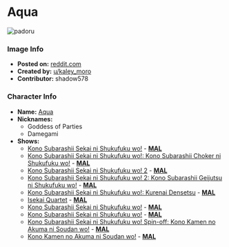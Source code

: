# Aqua

![padoru](https://raw.githubusercontent.com/shadow578/Project-Padoru/master/Padoru/konosuba-aqua.png "Aqua")

### Image Info
* **Posted on:**     [reddit.com](https://www.reddit.com/r/Animemes/comments/e41say/happy_december_padoru_padoru/)
* **Created by:**    [u/kaley_moro](https://github.com/shadow578/Project-Padoru/blob/master/table-of-contents/creators/ukaleymoro.md)
* **Contributor:**   shadow578

### Character Info
* **Name:**   [Aqua](https://myanimelist.net/character/117223)
* **Nicknames:**
  * Goddess of Parties
  * Damegami
* **Shows:**
  * [Kono Subarashii Sekai ni Shukufuku wo!](https://github.com/shadow578/Project-Padoru/blob/master/table-of-contents/shows/KonoSubarashiiSekainiShukufukuwo.md) - [__MAL__](https://myanimelist.net/anime/30831/Kono_Subarashii_Sekai_ni_Shukufuku_wo)
  * [Kono Subarashii Sekai ni Shukufuku wo!: Kono Subarashii Choker ni Shukufuku wo!](https://github.com/shadow578/Project-Padoru/blob/master/table-of-contents/shows/KonoSubarashiiSekainiShukufukuwoKonoSubarashiiChokerniShukufukuwo.md) - [__MAL__](https://myanimelist.net/anime/32380/Kono_Subarashii_Sekai_ni_Shukufuku_wo__Kono_Subarashii_Choker_ni_Shukufuku_wo)
  * [Kono Subarashii Sekai ni Shukufuku wo! 2](https://github.com/shadow578/Project-Padoru/blob/master/table-of-contents/shows/KonoSubarashiiSekainiShukufukuwo2.md) - [__MAL__](https://myanimelist.net/anime/32937/Kono_Subarashii_Sekai_ni_Shukufuku_wo_2)
  * [Kono Subarashii Sekai ni Shukufuku wo! 2: Kono Subarashii Geijutsu ni Shukufuku wo!](https://github.com/shadow578/Project-Padoru/blob/master/table-of-contents/shows/KonoSubarashiiSekainiShukufukuwo2KonoSubarashiiGeijutsuniShukufukuwo.md) - [__MAL__](https://myanimelist.net/anime/34626/Kono_Subarashii_Sekai_ni_Shukufuku_wo_2__Kono_Subarashii_Geijutsu_ni_Shukufuku_wo)
  * [Kono Subarashii Sekai ni Shukufuku wo!: Kurenai Densetsu](https://github.com/shadow578/Project-Padoru/blob/master/table-of-contents/shows/KonoSubarashiiSekainiShukufukuwoKurenaiDensetsu.md) - [__MAL__](https://myanimelist.net/anime/38040/Kono_Subarashii_Sekai_ni_Shukufuku_wo__Kurenai_Densetsu)
  * [Isekai Quartet](https://github.com/shadow578/Project-Padoru/blob/master/table-of-contents/shows/IsekaiQuartet.md) - [__MAL__](https://myanimelist.net/anime/38472/Isekai_Quartet)
  * [Kono Subarashii Sekai ni Shukufuku wo!](https://github.com/shadow578/Project-Padoru/blob/master/table-of-contents/shows/KonoSubarashiiSekainiShukufukuwo.md) - [__MAL__](https://myanimelist.net/manga/60553/Kono_Subarashii_Sekai_ni_Shukufuku_wo)
  * [Kono Subarashii Sekai ni Shukufuku wo!](https://github.com/shadow578/Project-Padoru/blob/master/table-of-contents/shows/KonoSubarashiiSekainiShukufukuwo.md) - [__MAL__](https://myanimelist.net/manga/80385/Kono_Subarashii_Sekai_ni_Shukufuku_wo)
  * [Kono Subarashii Sekai ni Shukufuku wo! Spin-off: Kono Kamen no Akuma ni Soudan wo!](https://github.com/shadow578/Project-Padoru/blob/master/table-of-contents/shows/KonoSubarashiiSekainiShukufukuwoSpinoffKonoKamennoAkumaniSoudanwo.md) - [__MAL__](https://myanimelist.net/manga/97200/Kono_Subarashii_Sekai_ni_Shukufuku_wo_Spin-off__Kono_Kamen_no_Akuma_ni_Soudan_wo)
  * [Kono Kamen no Akuma ni Soudan wo!](https://github.com/shadow578/Project-Padoru/blob/master/table-of-contents/shows/KonoKamennoAkumaniSoudanwo.md) - [__MAL__](https://myanimelist.net/manga/114664/Kono_Kamen_no_Akuma_ni_Soudan_wo)


